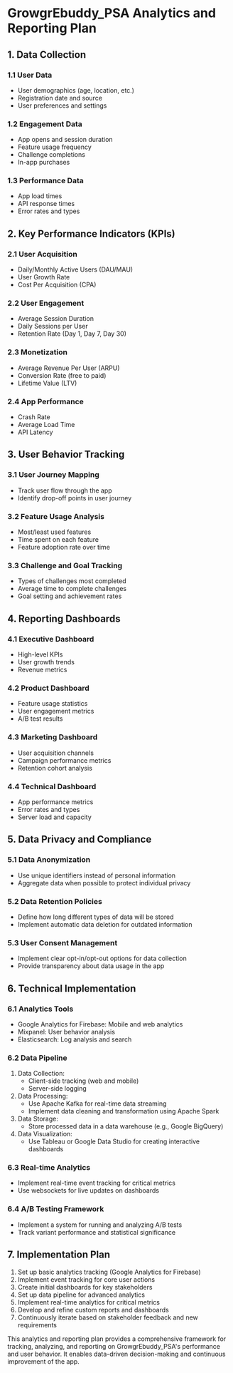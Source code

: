# GrowgrEbuddy_PSA Analytics and Reporting Plan

## 1. Data Collection

### 1.1 User Data
- User demographics (age, location, etc.)
- Registration date and source
- User preferences and settings

### 1.2 Engagement Data
- App opens and session duration
- Feature usage frequency
- Challenge completions
- In-app purchases

### 1.3 Performance Data
- App load times
- API response times
- Error rates and types

## 2. Key Performance Indicators (KPIs)

### 2.1 User Acquisition
- Daily/Monthly Active Users (DAU/MAU)
- User Growth Rate
- Cost Per Acquisition (CPA)

### 2.2 User Engagement
- Average Session Duration
- Daily Sessions per User
- Retention Rate (Day 1, Day 7, Day 30)

### 2.3 Monetization
- Average Revenue Per User (ARPU)
- Conversion Rate (free to paid)
- Lifetime Value (LTV)

### 2.4 App Performance
- Crash Rate
- Average Load Time
- API Latency

## 3. User Behavior Tracking

### 3.1 User Journey Mapping
- Track user flow through the app
- Identify drop-off points in user journey

### 3.2 Feature Usage Analysis
- Most/least used features
- Time spent on each feature
- Feature adoption rate over time

### 3.3 Challenge and Goal Tracking
- Types of challenges most completed
- Average time to complete challenges
- Goal setting and achievement rates

## 4. Reporting Dashboards

### 4.1 Executive Dashboard
- High-level KPIs
- User growth trends
- Revenue metrics

### 4.2 Product Dashboard
- Feature usage statistics
- User engagement metrics
- A/B test results

### 4.3 Marketing Dashboard
- User acquisition channels
- Campaign performance metrics
- Retention cohort analysis

### 4.4 Technical Dashboard
- App performance metrics
- Error rates and types
- Server load and capacity

## 5. Data Privacy and Compliance

### 5.1 Data Anonymization
- Use unique identifiers instead of personal information
- Aggregate data when possible to protect individual privacy

### 5.2 Data Retention Policies
- Define how long different types of data will be stored
- Implement automatic data deletion for outdated information

### 5.3 User Consent Management
- Implement clear opt-in/opt-out options for data collection
- Provide transparency about data usage in the app

## 6. Technical Implementation

### 6.1 Analytics Tools
- Google Analytics for Firebase: Mobile and web analytics
- Mixpanel: User behavior analysis
- Elasticsearch: Log analysis and search

### 6.2 Data Pipeline
1. Data Collection: 
   - Client-side tracking (web and mobile)
   - Server-side logging
2. Data Processing:
   - Use Apache Kafka for real-time data streaming
   - Implement data cleaning and transformation using Apache Spark
3. Data Storage:
   - Store processed data in a data warehouse (e.g., Google BigQuery)
4. Data Visualization:
   - Use Tableau or Google Data Studio for creating interactive dashboards

### 6.3 Real-time Analytics
- Implement real-time event tracking for critical metrics
- Use websockets for live updates on dashboards

### 6.4 A/B Testing Framework
- Implement a system for running and analyzing A/B tests
- Track variant performance and statistical significance

## 7. Implementation Plan

1. Set up basic analytics tracking (Google Analytics for Firebase)
2. Implement event tracking for core user actions
3. Create initial dashboards for key stakeholders
4. Set up data pipeline for advanced analytics
5. Implement real-time analytics for critical metrics
6. Develop and refine custom reports and dashboards
7. Continuously iterate based on stakeholder feedback and new requirements

This analytics and reporting plan provides a comprehensive framework for tracking, analyzing, and reporting on GrowgrEbuddy_PSA's performance and user behavior. It enables data-driven decision-making and continuous improvement of the app.
